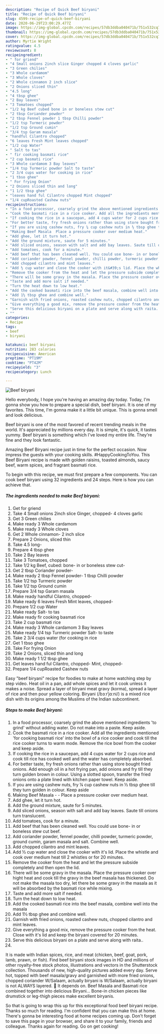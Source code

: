 ```yaml
---
description: "Recipe of Quick Beef biryani"
title: "Recipe of Quick Beef biryani"
slug: 4599-recipe-of-quick-beef-biryani
date: 2020-06-29T23:00:29.477Z
image: https://img-global.cpcdn.com/recipes/57db3ddba040471b/751x532cq70/beef-biryani-recipe-main-photo.jpg
thumbnail: https://img-global.cpcdn.com/recipes/57db3ddba040471b/751x532cq70/beef-biryani-recipe-main-photo.jpg
cover: https://img-global.cpcdn.com/recipes/57db3ddba040471b/751x532cq70/beef-biryani-recipe-main-photo.jpg
author: Myrtie Wright
ratingvalue: 4.5
reviewcount: 8
recipeingredient:
- " for griend"
- "4 Small onions 2inch slice Ginger chopped 4 cloves garlic"
- "3 Green chilies"
- "3 Whole cardamom"
- "3 Whole cloves"
- "2 Whole cinnamon 2 inch slice"
- "2 Onions sliced thin"
- "4.5 long"
- "4 tbsp ghee"
- "2 Bay leaves"
- "3 Tomatoes chopped"
- "1/2 kg Beef cubed bone in or boneless stew cut"
- "2 tbsp Coriander powder"
- "2 tbsp Fennel powder 1 tbsp Chilli powder"
- "1/2 tsp Turmeric powder"
- "1/2 tsp Ground cumin"
- "3/4 tsp Garam masala"
- "handful Cilantro chopped"
- "6 leaves Fresh Mint leaves chopped"
- "1/2 cup Water"
- " Salt to tas"
- " fir cooking basmati rice"
- "2 cup basmati rice"
- "3 Whole cardamom 3 Bay leaves"
- "1/4 tsp Turmeric powder Salt to taste"
- "2 3/4 cups water for cooking in rice"
- "1 tbso ghee"
- " For frying Onion"
- "2 Onions sliced thin and long"
- "1 1/2 tbsp ghee"
- "leaves hand ful Cilantro chopped Mint chopped"
- "1/4 cupRoasted Cashew nuts"
recipeinstructions:
- "In a food processor, coarsely grind the above mentioned ingredients &#39;to grind&#39; without adding water. Do not make into a paste. Keep aside."
- "Cook the basmati rice in a rice cooker. Add all the ingredients mentioned &#39;for cooking basmati rice&#39; into the bowl of a rice cooker and cook till the rice cooker turns to warm mode. Remove the rice bowl from the cooker and keep aside."
- "If cooking the rice in a saucepan, add 4 cups water for 2 cups rice and cook till rice has cooked well and the water has completely absorbed."
- "For better taste, fry fresh onions rather than using store bought fried onions. Add enough oil in a hot frying pan, add onions and fry till they turn golden brown in colour. Using a slotted spoon, transfer the fried onions onto a plate lined with kitchen paper towel. Keep aside."
- "If you are using cashew nuts, fry ¼ cup cashew nuts in ½ tbsp ghee till they turn golden in colour. Keep aside"
- "Making Beef Masala  Place a pressure cooker over medium heat."
- "Add ghee, let it turn hot."
- "Add the ground mixture, saute for 5 minutes."
- "Add sliced onions, season with salt and add bay leaves. Saute till onions turn translucent."
- "Add tomatoes, cook for a minute."
- "Add beef that has been cleaned well. You could use bone- in or boneless stew cut beef."
- "Add coriander powder, fennel powder, chilli powder, turmeric powder, ground cumin, garam masala and salt. Combine well."
- "Add chopped cilantro and mint leaves."
- "Add ½ cup water and close the cooker with it&#39;s lid. Place the whistle and cook over medium heat till 2 whistles or for 20 minutes."
- "Remove the cooker from the heat and let the pressure subside completely and then open the lid."
- "There will be some gravy in the masala. Place the pressure cooker over hight heat and cook till the gravy in the beef masala has thickened. Do not make the masala too dry, let there be some gravy in the masala as it will be absorbed by the basmati rice while mixing."
- "Taste and add more salt if needed."
- "Turn the heat down to low heat."
- "Add the cooked basmati rice into the beef masala, combine well into the masala"
- "Add 1½ tbsp ghee and combine well."
- "Garnish with fried onions, roasted cashew nuts, chopped cilantro and mint leaves."
- "Give everything a good mix, remove the pressure cooker from the heat. Close with it&#39;s lid and keep the biryani covered for 20 minutes."
- "Serve this delicious biryani on a plate and serve along with raita.."
- ""
categories:
- Recipe
tags:
- beef
- biryani

katakunci: beef biryani 
nutrition: 283 calories
recipecuisine: American
preptime: "PT19M"
cooktime: "PT42M"
recipeyield: "3"
recipecategory: Lunch

---
```



![Beef biryani](https://img-global.cpcdn.com/recipes/57db3ddba040471b/751x532cq70/beef-biryani-recipe-main-photo.jpg)

Hello everybody, I hope you're having an amazing day today. Today, I'm gonna show you how to prepare a special dish, beef biryani. It is one of my favorites. This time, I'm gonna make it a little bit unique. This is gonna smell and look delicious.

Beef biryani is one of the most favored of recent trending meals in the world. It's appreciated by millions every day. It is simple, it's quick, it tastes yummy. Beef biryani is something which I've loved my entire life. They're fine and they look fantastic.

Amazing Beef Biryani recipe just in time for the perfect occasion. Now impress the guests with your cooking skills. #HappyCookingToYou. This Beef Biryani recipe is made with golden raisins, toasted almonds, saucy beef, warm spices, and fragrant basmati rice.


To begin with this recipe, we must first prepare a few components. You can cook beef biryani using 32 ingredients and 24 steps. Here is how you can achieve that.

<!--inarticleads1-->

##### The ingredients needed to make Beef biryani:

1. Get  for griend
1. Take 4 Small onions 2inch slice Ginger, chopped- 4 cloves garlic
1. Get 3 Green chilies
1. Make ready 3 Whole cardamom
1. Make ready 3 Whole cloves
1. Get 2 Whole cinnamon- 2 inch slice
1. Prepare 2 Onions, sliced thin
1. Take 4.5 long-
1. Prepare 4 tbsp ghee
1. Take 2 Bay leaves
1. Take 3 Tomatoes, chopped
1. Take 1/2 kg Beef, cubed: bone- in or boneless stew cut-
1. Get 2 tbsp Coriander powder-
1. Make ready 2 tbsp Fennel powder- 1 tbsp Chilli powder
1. Take 1/2 tsp Turmeric powder
1. Take 1/2 tsp Ground cumin
1. Prepare 3/4 tsp Garam masala
1. Make ready handful Cilantro, chopped-
1. Make ready 6 leaves Fresh Mint leaves, chopped-
1. Prepare 1/2 cup Water
1. Make ready  Salt- to tas
1. Make ready  fir cooking basmati rice
1. Take 2 cup basmati rice
1. Make ready 3 Whole cardamom 3 Bay leaves
1. Make ready 1/4 tsp Turmeric powder Salt- to taste
1. Take 2 3/4 cups water (for cooking in rice
1. Get 1 tbso ghee
1. Take  For frying Onion
1. Take 2 Onions, sliced thin and long
1. Make ready 1 1/2 tbsp ghee
1. Get leaves hand ful Cilantro, chopped- Mint, chopped-
1. Prepare 1/4 cupRoasted Cashew nuts


Easy &#34;beef biryani&#34; recipe for foodies to make at home watching step by step video. Heat oil in a pan, add whole spices and let it cook unless it makes a noise. Spread a layer of biryani meat gravy (korma), spread a layer of rice and then pour yellow coloring. Biryani (/bɜːrˈjɑːni/) is a mixed rice dish with its origins among the Muslims of the Indian subcontinent. 

<!--inarticleads2-->

##### Steps to make Beef biryani:

1. In a food processor, coarsely grind the above mentioned ingredients &#39;to grind&#39; without adding water. Do not make into a paste. Keep aside.
1. Cook the basmati rice in a rice cooker. Add all the ingredients mentioned &#39;for cooking basmati rice&#39; into the bowl of a rice cooker and cook till the rice cooker turns to warm mode. Remove the rice bowl from the cooker and keep aside.
1. If cooking the rice in a saucepan, add 4 cups water for 2 cups rice and cook till rice has cooked well and the water has completely absorbed.
1. For better taste, fry fresh onions rather than using store bought fried onions. Add enough oil in a hot frying pan, add onions and fry till they turn golden brown in colour. Using a slotted spoon, transfer the fried onions onto a plate lined with kitchen paper towel. Keep aside.
1. If you are using cashew nuts, fry ¼ cup cashew nuts in ½ tbsp ghee till they turn golden in colour. Keep aside
1. Making Beef Masala -  - Place a pressure cooker over medium heat.
1. Add ghee, let it turn hot.
1. Add the ground mixture, saute for 5 minutes.
1. Add sliced onions, season with salt and add bay leaves. Saute till onions turn translucent.
1. Add tomatoes, cook for a minute.
1. Add beef that has been cleaned well. You could use bone- in or boneless stew cut beef.
1. Add coriander powder, fennel powder, chilli powder, turmeric powder, ground cumin, garam masala and salt. Combine well.
1. Add chopped cilantro and mint leaves.
1. Add ½ cup water and close the cooker with it&#39;s lid. Place the whistle and cook over medium heat till 2 whistles or for 20 minutes.
1. Remove the cooker from the heat and let the pressure subside completely and then open the lid.
1. There will be some gravy in the masala. Place the pressure cooker over hight heat and cook till the gravy in the beef masala has thickened. Do not make the masala too dry, let there be some gravy in the masala as it will be absorbed by the basmati rice while mixing.
1. Taste and add more salt if needed.
1. Turn the heat down to low heat.
1. Add the cooked basmati rice into the beef masala, combine well into the masala
1. Add 1½ tbsp ghee and combine well.
1. Garnish with fried onions, roasted cashew nuts, chopped cilantro and mint leaves.
1. Give everything a good mix, remove the pressure cooker from the heat. Close with it&#39;s lid and keep the biryani covered for 20 minutes.
1. Serve this delicious biryani on a plate and serve along with raita..
1. 


It is made with Indian spices, rice, and meat (chicken, beef, goat, pork, lamb, prawn, or fish). Find beef biryani stock images in HD and millions of other royalty-free stock photos, illustrations and vectors in the Shutterstock collection. Thousands of new, high-quality pictures added every day. Serve hot, topped with beef masala/gravy and garnished with more fried onions, chopped coriander W/Salaam, actually biryani is W/Salaam, actually biryani is not ALWAYS layered. 🙂 It depends on. Beef Masala and Basmati rice combined together into delicious Biryani… Bone-in chicken pieces like drumstick or leg-thigh pieces make excellent biryanis. 

So that is going to wrap this up for this exceptional food beef biryani recipe. Thanks so much for reading. I'm confident that you can make this at home. There's gonna be interesting food at home recipes coming up. Don't forget to save this page in your browser, and share it to your family, friends and colleague. Thanks again for reading. Go on get cooking!
